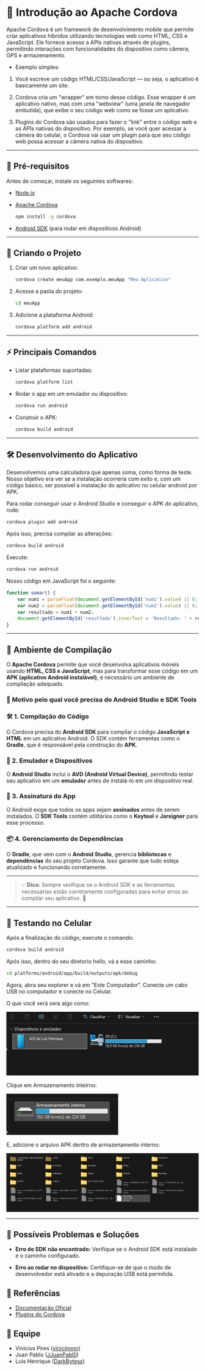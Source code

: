 # 📱 Introdução ao Apache Cordova

Apache Cordova é um framework de desenvolvimento mobile que permite criar aplicativos híbridos utilizando tecnologias web como HTML, CSS e JavaScript. Ele fornece acesso a APIs nativas através de plugins, permitindo interações com funcionalidades do dispositivo como câmera, GPS e armazenamento.

- Exemplo simples:

1. Você escreve um código HTML/CSS/JavaScript — ou seja, o aplicativo é basicamente um site.

2. Cordova cria um "wrapper" em torno desse código. Esse wrapper é um aplicativo nativo, mas com uma "webview" (uma janela de navegador embutida), que exibe o seu código web como se fosse um aplicativo.

3. Plugins do Cordova são usados para fazer o "link" entre o código web e as APIs nativas do dispositivo. Por exemplo, se você quer acessar a câmera do celular, o Cordova vai usar um plugin para que seu código web possa acessar a câmera nativa do dispositivo.

---
## 📌 Pré-requisitos

Antes de começar, instale os seguintes softwares:
- [Node.js](https://nodejs.org/)
- [Apache Cordova](https://cordova.apache.org/)

  ```sh
  npm install -g cordova
  ```
- [Android SDK](https://developer.android.com/studio) (para rodar em dispositivos Android)

---
## 🚀 Criando o Projeto
1. Criar um novo aplicativo:
   ```sh
   cordova create meuApp com.exemplo.meuApp "Meu Aplicativo"
   ```
2. Acesse a pasta do projeto:
   ```sh
   cd meuApp
   ```
3. Adicione a plataforma Android:
   ```sh
   cordova platform add android
   ```

---
## ⚡ Principais Comandos

- Listar plataformas suportadas:
  ```sh
  cordova platform list
  ```
- Rodar o app em um emulador ou dispositivo:
  ```sh
  cordova run android
  ```
- Construir o APK:
  ```sh
  cordova build android
  ```

---
## 🛠️ Desenvolvimento do Aplicativo

Desenvolvemos uma calculadora que apenas soma, como forma de teste. Nosso objetivo era ver se a instalação ocorreria com exíto e, com um código básico, ser possivel a instalação do aplicativo no celular android por APK.

Para rodar conseguir usar o Android Studio e conseguir o APK do aplicativo, rode:

```sh
cordova plugin add android
```
Após isso, precisa compilar as alterações:

```sh
cordova build android
```

Execute:
```sh
cordova run android
```

Nosso código em JavaScript foi o seguinte:

```js
function somar() {
    var num1 = parseFloat(document.getElementById('num1').value) || 0;
    var num2 = parseFloat(document.getElementById('num2').value) || 0;
    var resultado = num1 + num2;
    document.getElementById('resultado').innerText = 'Resultado: ' + resultado;
}
```

---
## 📱 Ambiente de Compilação  

O **Apache Cordova** permite que você desenvolva aplicativos móveis usando **HTML, CSS e JavaScript**, mas para transformar esse código em um **APK (aplicativo Android instalável)**, é necessário um ambiente de compilação adequado.  

### 📌 Motivo pelo qual você precisa do Android Studio e SDK Tools  

### 🛠️ 1. Compilação do Código  
O Cordova precisa do **Android SDK** para compilar o código **JavaScript e HTML** em um aplicativo Android. O SDK contém ferramentas como o **Gradle**, que é responsável pela construção do **APK**.  

### 📲 2. Emulador e Dispositivos  
O **Android Studio** inclui o **AVD (Android Virtual Device)**, permitindo testar seu aplicativo em um **emulador** antes de instalá-lo em um dispositivo real.  

### 🔑 3. Assinatura do App  
O Android exige que todos os apps sejam **assinados** antes de serem instalados. O **SDK Tools** contém utilitários como o **Keytool** e **Jarsigner** para esse processo.  

### 📦 4. Gerenciamento de Dependências  
O **Gradle**, que vem com o **Android Studio**, gerencia **bibliotecas** e **dependências** do seu projeto Cordova. Isso garante que tudo esteja atualizado e funcionando corretamente.  

---  
> 💡 **Dica:** Sempre verifique se o Android SDK e as ferramentas necessárias estão corretamente configuradas para evitar erros ao compilar seu aplicativo. 🚀  
 

---
## 📲 Testando no Celular

Após a finalização do código, execute o comando:
```sh
cordova build android
```

Após isso, dentro do seu diretorio hello, vá a esse caminho:
```sh 
cd platforms/android/app/build/outputs/apk/debug
```

Agora, abra seu explorer e vá em "Este Computador". Conecte um cabo USB no computador e conecte no Celular.  

O que você verá sera algo como:

![alt text](Fotos/imagem.png)


Clique em Armazenamento inteirno:

![alt text](<Fotos/imagem (1).png>)

E, adicione o arquivo APK dentro de armazenamento interno:

![alt text](<Fotos/imagem (2).png>)

---

## 🚧 Possíveis Problemas e Soluções

- **Erro de SDK não encontrado:** Verifique se o Android SDK está instalado e o caminho configurado.

- **Erro ao rodar no dispositivo:** Certifique-se de que o modo de desenvolvedor está ativado e a depuração USB está permitida.


## 📖 Referências
- [Documentação Oficial](https://cordova.apache.org/docs/en/latest/)
- [Plugins do Cordova](https://cordova.apache.org/plugins/)

## 👥 Equipe
- Vinicius Pires ([vinicinnnn](https://github.com/vinicinnnn))
- Juan Pablo ([JJuanPabl0](https://github.com/JJuanPabl0))
- Luis Henrique ([DarkBytess](https://github.com/DarkBytess))

